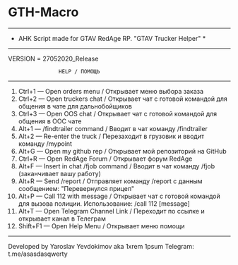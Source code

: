 # GTH-Macro

*   *   *   *   *   *   *   *   *   *   *   *   *   *   *   *	*   *
*	AHK Script made for GTAV RedAge RP. "GTAV Trucker Helper"       *
*   *   *   *   *   *   *   *   *   *   *   *   *   *   *   *	*   *

VERSION = 27052020_Release

                    HELP / ПОМОЩЬ
-----------------------------------------------------------------------------------------------------------
1.  Ctrl+1   — Open orders menu / Открывает меню выбора заказа                                             
2.  Ctrl+2   — Open truckers chat / Открывает чат с готовой командой для общения в чате для дальнобойщиков 
3.  Ctrl+3   — Open OOS chat / Открывает чат с готовой командой для общения в ООС чате                       
4.  Alt+1    — /findtrailer command / Вводит в чат команду /findtrailer
5.  Alt+2    — Re-enter the truck / Перезаходит в грузовик и вводит команду /mypoint
6.  Alt+G    — Open my github rep / Открывает мой репозиторий на GitHub
7.  Сtrl+R   — Open RedAge Forum / Открывает форум RedAge
8.  Alt+F    — Insert in chat /fjob command / Вводит в чат команду /fjob (заканчивает вашу работу)
9.  Alt+R    — Send /report / Отправляет команду /report с данным сообщением: "Перевернулся прицеп"
10. Alt+P    — Call 112 with message / Открывает чат с готовой командой для вызова полиции. Использование: /call 112 [message]
11. Alt+T    — Open Telegram Channel Link / Переходит по ссылке и открывает канал в Телеграм
12. Shift+F1 — Open Help Menu / Открывает меню помощи
----------------------------------------------------------------------------------------------------------

Developed by Yaroslav Yevdokimov aka 1xrem 1psum
Telegram: t.me/asasdasqwerty

